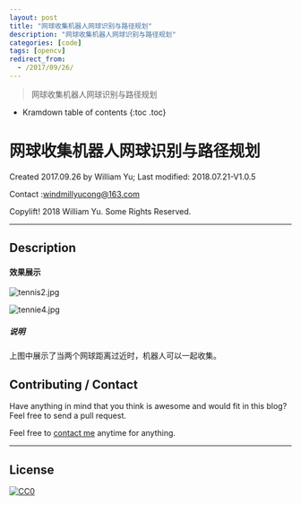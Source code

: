 ```yaml
---
layout: post
title: "网球收集机器人网球识别与路径规划"
description: "网球收集机器人网球识别与路径规划"
categories: [code]
tags: [opencv]
redirect_from:
  - /2017/09/26/
---
```


> 网球收集机器人网球识别与路径规划

* Kramdown table of contents
{:toc .toc}
# 网球收集机器人网球识别与路径规划

Created 2017.09.26 by William Yu; Last modified: 2018.07.21-V1.0.5

Contact :[windmillyucong@163.com](mailto:windmillyucong@163.com)

Copylift! 2018 William Yu. Some Rights Reserved.  

------

## Description

#### 效果展示

![tennis2.jpg](https://github.com/YuYuCong/YuYuCong.github.io/blob/master/img/tennis2.jpg?raw=true)

![tennie4.jpg](https://github.com/YuYuCong/YuYuCong.github.io/blob/master/img/tennie4.jpg?raw=true)

##### 说明

上图中展示了当两个网球距离过近时，机器人可以一起收集。

## Contributing / Contact

Have anything in mind that you think is awesome and would fit in this blog? Feel free to send a pull request.

Feel free to [contact me](mailto:windmillyucong@163.com) anytime for anything.

-----



## License

[![CC0](http://i.creativecommons.org/p/zero/1.0/88x31.png)](http://creativecommons.org/publicdomain/zero/1.0/)

